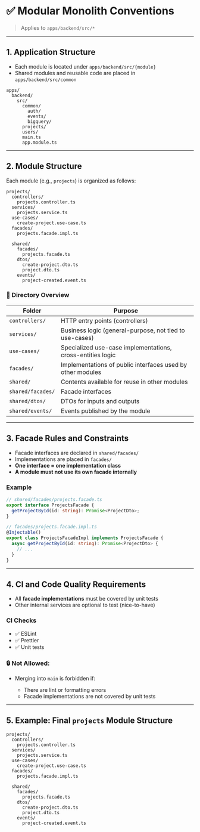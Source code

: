# ✅ Modular Monolith Conventions

> Applies to `apps/backend/src/*`

---

## 1. Application Structure

* Each module is located under `apps/backend/src/{module}`
* Shared modules and reusable code are placed in `apps/backend/src/common`

```text
apps/
  backend/
    src/
      common/
        auth/
        events/
        bigquery/
      projects/
      users/
      main.ts
      app.module.ts
```

---

## 2. Module Structure

Each module (e.g., `projects`) is organized as follows:

```text
projects/
  controllers/
    projects.controller.ts
  services/
    projects.service.ts
  use-cases/
    create-project.use-case.ts
  facades/
    projects.facade.impl.ts

  shared/
    facades/
      projects.facade.ts
    dtos/
      create-project.dto.ts
      project.dto.ts
    events/
      project-created.event.ts
```

### 📌 Directory Overview

| Folder            | Purpose                                                    |
| ----------------- |------------------------------------------------------------|
| `controllers/`    | HTTP entry points (controllers)                            |
| `services/`       | Business logic (general-purpose, not tied to use-cases)    |
| `use-cases/`      | Specialized use-case implementations, cross-entities logic |
| `facades/`        | Implementations of public interfaces used by other modules |
| `shared/`         | Contents available for reuse in other modules              |
| `shared/facades/` | Facade interfaces                                          |
| `shared/dtos/`    | DTOs for inputs and outputs                                |
| `shared/events/`  | Events published by the module                             |

---

## 3. Facade Rules and Constraints

* Facade interfaces are declared in `shared/facades/`
* Implementations are placed in `facades/`
* **One interface = one implementation class**
* **A module must not use its own facade internally**

### Example

```ts
// shared/facades/projects.facade.ts
export interface ProjectsFacade {
  getProjectById(id: string): Promise<ProjectDto>;
}
```

```ts
// facades/projects.facade.impl.ts
@Injectable()
export class ProjectsFacadeImpl implements ProjectsFacade {
  async getProjectById(id: string): Promise<ProjectDto> {
    // ...
  }
}
```

---

## 4. CI and Code Quality Requirements

* All **facade implementations** must be covered by unit tests
* Other internal services are optional to test (nice-to-have)

### CI Checks

* ✅ ESLint
* ✅ Prettier
* ✅ Unit tests

### 🔒 Not Allowed:

* Merging into `main` is forbidden if:

    * There are lint or formatting errors
    * Facade implementations are not covered by unit tests

---

## 5. Example: Final `projects` Module Structure

```text
projects/
  controllers/
    projects.controller.ts
  services/
    projects.service.ts
  use-cases/
    create-project.use-case.ts
  facades/
    projects.facade.impl.ts

  shared/
    facades/
      projects.facade.ts
    dtos/
      create-project.dto.ts
      project.dto.ts
    events/
      project-created.event.ts
```
